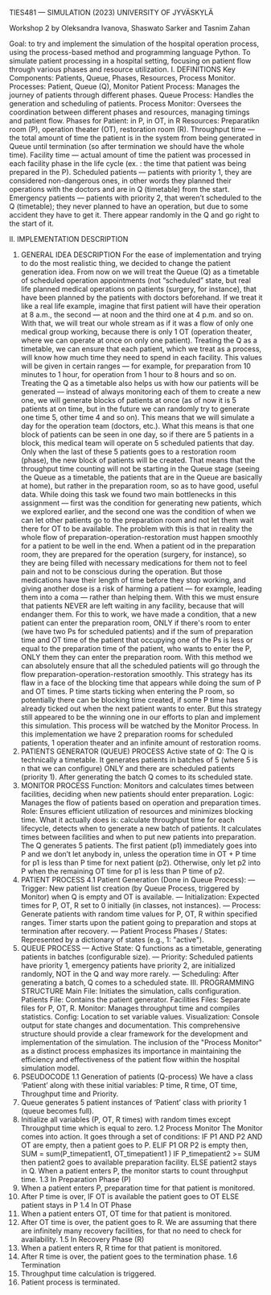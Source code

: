 TIES481 — SIMULATION (2023)
UNIVERSITY OF JYVÄSKYLÄ

Workshop 2
by Oleksandra Ivanova, Shaswato Sarker and Tasnim Zahan

Goal: to try and implement the simulation of the hospital operation process, using the process-based method and programming language Python. To simulate patient processing in a hospital setting, focusing on patient flow through various phases and resource utilization.
I. DEFINITIONS
Key Components: Patients, Queue, Phases, Resources, Process Monitor.
Processes: Patient, Queue (Q), Monitor
Patient Process: Manages the journey of patients through different phases.
Queue Process: Handles the generation and scheduling of patients.
Process Monitor: Oversees the coordination between different phases and resources, managing timings and patient flow.
Phases for Patient: in P, in OT, in R
Resources: Preparatikn room (P), operation theater (OT), restoration room (R).
Throughput time — the total amount of time the patient is in the system from being generated in Queue until termination (so after termination we should have the whole time).
Facility time — actual amount of time the patient was processed in each facility phase in the life cycle (ex. : the time that patient was being prepared in the P).
Scheduled patients — patients with priority 1, they are considered non-dangerous ones, in other words they planned their operations with the doctors and are in Q (timetable) from the start.
Emergency patients — patients with priority 2, that weren’t scheduled to the Q (timetable); they never planned to have an operation, but due to some accident they have to get it. There appear randomly in the Q and go right to the start of it.

II. IMPLEMENTATION DESCRIPTION
1. GENERAL IDEA DESCRIPTION
For the ease of implementation and trying to do the most realistic thing, we decided to change the patient generation idea. From now on we will treat the Queue (Q) as a timetable of scheduled operation appointments (not “scheduled” state, but real life planned medical operations on patients (surgery, for instance), that have been planned by the patients with doctors beforehand. If we treat it like a real life example, imagine that first patient will have their operation at 8 a.m., the second — at noon and the third one at 4 p.m. and so on. With that, we will treat our whole stream as if it was a flow of only one medical group working, because there is only 1 OT (operation theater, where we can operate at once on only one patient).
Treating the Q as a timetable, we can ensure that each patient, which we treat as a process, will know how much time they need to spend in each facility. This values will be given in certain ranges — for example, for preparation from 10 minutes to 1 hour, for operation from 1 hour to 8 hours and so on. 
Treating the Q as a timetable also helps us with how our patients will be generated — instead of always monitoring each of them to create a new one, we will generate blocks of patients at once (as of now it is 5 patients at on time, but in the future we can randomly try to generate one time 5, other time 4 and so on). This means that we will simulate a day for the operation team (doctors, etc.). What this means is that one block of patients can be seen in one day, so if there are 5 patients in a block, this medical team will operate on 5 scheduled patients that day. Only when the last of these 5 patients goes to a restoration room (phase), the new block of patients will be created. That means that the throughput time counting will not be starting in the Queue stage (seeing the Queue as a timetable, the patients that are in the Queue are basically at home), but rather in the preparation room, so as to have good, useful data.
While doing this task we found two main bottlenecks in this assignment — first was the condition for generating new patients, which we explored earlier, and the second one was the condition of when we can let other patients go to the preparation room and not let them wait there for OT to be available. The problem with this is that in reality the whole flow of preparation-operation-restoration must happen smoothly for a patient to be well in the end. When a patient od in the preparation room, they are prepared for the operation (surgery, for instance), so they are being filled with necessary medications for them not to feel pain and not to be conscious during the operation. But those medications have their length of time before they stop working, and giving another dose is a risk of harming a patient — for example, leading them into a coma — rather than helping them. With this we must ensure that patients NEVER are left waiting in any facility, because that will endanger them. For this to work, we have made a condition, that a new patient can enter the preparation room, ONLY if there's room to enter (we have two Ps for scheduled patients) and if the sum of preparation time and OT time of the patient that occupying one of the Ps is less or equal to the preparation time of the patient, who wants to enter the P, ONLY them they can enter the preparation room. With this method we can absolutely ensure that all the scheduled patients will go through the flow preparation-operation-restoration smoothly. This strategy has its flaw in a face of the blocking time that appears while doing the sum of P and OT times. P time starts ticking when entering the P room, so potentially there can be blocking time created, if some P time has already ticked out when the next patient wants to enter. But this strategy still appeared to be the winning one in our efforts to plan and implement this simulation. This process will be watched by the Monitor Process.
In this implementation we have 2 preparation rooms for scheduled patients, 1 operation theater and an infinite amount of restoration rooms.
2. PATIENTS GENERATOR (QUEUE) PROCESS
Active state of Q: The Q is technically a timetable. It generates patients in batches of 5 (where 5 is n that we can configure) ONLY and there are scheduled patients (priority 1). After generating the batch Q comes to its scheduled state. 
3. MONITOR PROCESS
Function: Monitors and calculates times between facilities, deciding when new patients should enter preparation.
Logic: Manages the flow of patients based on operation and preparation times.
Role: Ensures efficient utilization of resources and minimizes blocking time.
What it actually does is: calculate throughput time for each lifecycle, detects when to generate a new batch of patients.
It calculates times between facilities and when to put new patients into preparation. The Q generates 5 patients. The first patient (p1) immediately goes into P and we don’t let anybody in, unless the operation time in OT + P time for p1 is less than P time for next patient (p2). Otherwise, only let p2 into P when the remaining OT time for p1 is less than P time of p2.
4. PATIENT PROCESS
4.1 Patient Generation (Done in Queue Process):
— Trigger: New patient list creation (by Queue Process, triggered by Monitor) when Q is empty and OT is available.
— Initialization: Expected times for P, OT, R set to 0 initially (in classes, not instances).
— Process: Generate patients with random time values for P, OT, R within specified ranges. Timer starts upon the patient going to preparation and stops at termination after recovery.
— Patient Process Phases / States: Represented by a dictionary of states (e.g., 1: "active").
5. QUEUE PROCESS
— Active State: Q functions as a timetable, generating patients in batches (configurable size).
— Priority: Scheduled patients have priority 1, emergency patients have priority 2, are initialized randomly, NOT in the Q and way more rarely.
— Scheduling: After generating a batch, Q comes to a scheduled state.
III. PROGRAMMING STRUCTURE
Main File: Initiates the simulation, calls configuration.
Patients File: Contains the patient generator.
Facilities Files: Separate files for P, OT, R.
Monitor: Manages throughput time and compiles statistics.
Config: Location to set variable values.
Visualization: Console output for state changes and documentation.
This comprehensive structure should provide a clear framework for the development and implementation of the simulation. The inclusion of the "Process Monitor" as a distinct process emphasizes its importance in maintaining the efficiency and effectiveness of the patient flow within the hospital simulation model.
1. PSEUDOCODE
1.1 Generation of patients (Q-process)
We have a class ‘Patient’ along with these initial variables: P time, R time, OT time, Throughput time and Priority.
1. Queue generates 5 patient instances of ‘Patient’ class with priority 1 (queue becomes full).
2. Initialize all variables (P, OT, R times) with random times except Throughput time which is equal to zero.
1.2 Process Monitor
The Monitor comes into action. It goes through a set of conditions: 
IF P1 AND P2 AND OT are empty, then a patient goes to P. 
ELIF P1 OR P2 is empty then, 
SUM = sum(P_timepatient1, OT_timepatient1 ) 
IF P_timepatient2 >= SUM then patient2 goes to available preparation facility.
ELSE patient2 stays in Q.
When a patient enters P, the monitor starts to count throughput time.
1.3 In Preparation Phase (P)
1. When a patient enters P, preparation time for that patient is monitored.
2. After P time is over, 
IF  OT is available the patient goes to OT
ELSE patient stays in P 
1.4 In OT Phase
1. When a patient enters OT, OT time for that patient is monitored.
2. After OT time is over, the patient goes to R.
We are assuming that there are infinitely many recovery facilities, for that no need to check for availability.
1.5 In Recovery Phase (R)
1. When a patient enters R, R time for that patient is monitored.
2. After R time is over, the patient goes to the termination phase.
1.6 Termination
1. Throughput time calculation is triggered.
2. Patient process is terminated.
